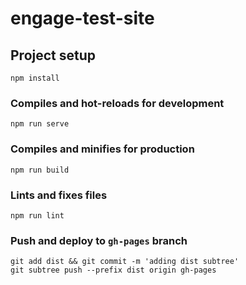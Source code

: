 # engage-test-site

## Project setup
```
npm install
```

### Compiles and hot-reloads for development
```
npm run serve
```

### Compiles and minifies for production
```
npm run build
```

### Lints and fixes files
```
npm run lint
```

### Push and deploy to `gh-pages` branch
```
git add dist && git commit -m 'adding dist subtree'
git subtree push --prefix dist origin gh-pages
```
